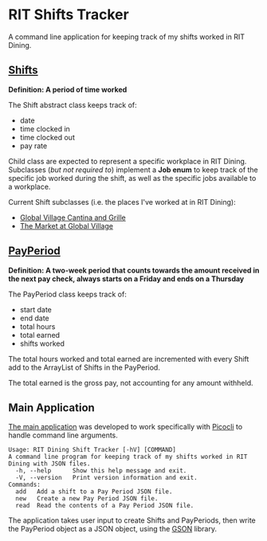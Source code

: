 # RIT Shifts Tracker

A command line application for keeping track of my shifts worked in RIT Dining.

## [Shifts](./src/main/java/tracker/shifts/Shift.java)

**Definition: A period of time worked**

The Shift abstract class keeps track of:

- date
- time clocked in
- time clocked out
- pay rate

Child class are expected to represent a specific workplace in RIT Dining. Subclasses (*but not required to*) implement
a **Job enum** to keep track of the specific job worked during the shift, as well as the specific jobs available to a
workplace.

Current Shift subclasses (i.e. the places I've worked at in RIT Dining):

- [Global Village Cantina and Grille](./src/main/java/tracker/shifts/CGShift.java)
- [The Market at Global Village](./src/main/java/tracker/shifts/MarketShift.java)

## [PayPeriod](./src/main/java/tracker/shifts/PayPeriod.java)

**Definition: A two-week period that counts towards the amount received in the next pay check, always starts on a Friday
and ends on a Thursday**

The PayPeriod class keeps track of:

- start date
- end date
- total hours
- total earned
- shifts worked

The total hours worked and total earned are incremented with every Shift add to the ArrayList of Shifts in the
PayPeriod.

The total earned is the gross pay, not accounting for any amount withheld.

## Main Application

[The main application](./src/main/java/tracker/application/App.java) was developed to work specifically
with [Picocli](https://picocli.info/) to handle command line arguments.

```
Usage: RIT Dining Shift Tracker [-hV] [COMMAND]
A command line program for keeping track of my shifts worked in RIT Dining with JSON files.
  -h, --help      Show this help message and exit.
  -V, --version   Print version information and exit.
Commands:
  add   Add a shift to a Pay Period JSON file.
  new   Create a new Pay Period JSON file.
  read  Read the contents of a Pay Period JSON file.
```

The application takes user input to create Shifts and PayPeriods, then write the PayPeriod object as a JSON object,
using the [GSON](https://github.com/google/gson) library.
